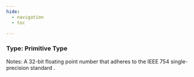 ```yaml
---
hide:
  - navigation
  - toc

---
```


### Type: Primitive Type


Notes: A 32-bit floating point number that adheres to the IEEE 754 single-precision standard .


